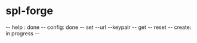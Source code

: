 # spl-forge

-- help : done 
-- config: done
    -- set --url --keypair
    -- get 
    -- reset
-- create: in progress
    -- 